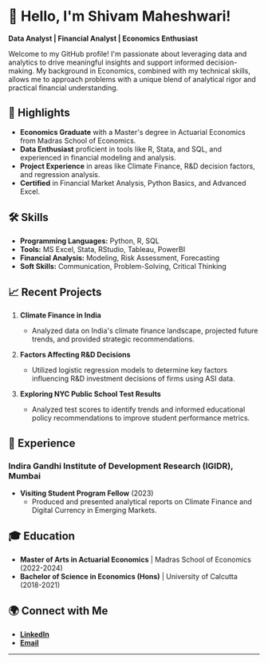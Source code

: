 
# 👋 Hello, I'm Shivam Maheshwari!

**Data Analyst | Financial Analyst | Economics Enthusiast**

Welcome to my GitHub profile! I'm passionate about leveraging data and analytics to drive meaningful insights and support informed decision-making. My background in Economics, combined with my technical skills, allows me to approach problems with a unique blend of analytical rigor and practical financial understanding.

## 🌟 Highlights
- **Economics Graduate** with a Master's degree in Actuarial Economics from Madras School of Economics.
- **Data Enthusiast** proficient in tools like R, Stata, and SQL, and experienced in financial modeling and analysis.
- **Project Experience** in areas like Climate Finance, R&D decision factors, and regression analysis.
- **Certified** in Financial Market Analysis, Python Basics, and Advanced Excel.

## 🛠️ Skills
- **Programming Languages:** Python, R, SQL
- **Tools:** MS Excel, Stata, RStudio, Tableau, PowerBI
- **Financial Analysis:** Modeling, Risk Assessment, Forecasting
- **Soft Skills:** Communication, Problem-Solving, Critical Thinking

## 📈 Recent Projects
1. **Climate Finance in India**
   - Analyzed data on India's climate finance landscape, projected future trends, and provided strategic recommendations.
   
2. **Factors Affecting R&D Decisions**
   - Utilized logistic regression models to determine key factors influencing R&D investment decisions of firms using ASI data.

3. **Exploring NYC Public School Test Results**
   - Analyzed test scores to identify trends and informed educational policy recommendations to improve student performance metrics.

## 💼 Experience
### Indira Gandhi Institute of Development Research (IGIDR), Mumbai
- **Visiting Student Program Fellow** (2023)
  - Produced and presented analytical reports on Climate Finance and Digital Currency in Emerging Markets.

## 🎓 Education
- **Master of Arts in Actuarial Economics** | Madras School of Economics (2022-2024)
- **Bachelor of Science in Economics (Hons)** | University of Calcutta (2018-2021)

## 🌍 Connect with Me
- **[LinkedIn](https://www.linkedin.com/in/smaheshwari01)**
- **[Email](mailto:ae22shivam@mse.ac.in)**

---
